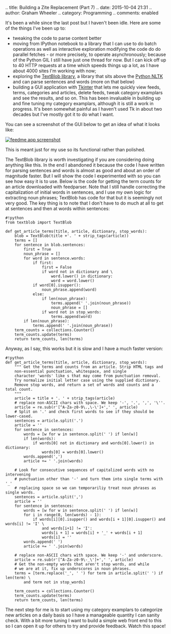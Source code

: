 .. title: Building a Zite Replacement (Part 7)
.. date: 2015-10-04 21:31
.. author: Graham Wheeler
.. category: Programming
.. comments: enabled

It's been a while since the last post but I haven't been idle. Here are some of the things I've been up to:

 - tweaking the code to parse content better 
 - moving from IPython notebook to a library that I can use to do batch operations as well as interactive exploration modifying the code do do parallel fetches - or more precisely, to operate asynchronously; because of the Python GIL I still have just one thread for now. But I can kick off up to 40 HTTP requests at a time which speeds things up a lot, as I have about 4000 sites I'm working with now;
 - exploring the [TextBlob library](http://textblob.readthedocs.org/en/dev/), a library that sits above the [Python NLTK](http://www.nltk.org/) and can parse sentences and words (more on that below)
 - building a GUI application with [Tkinter](https://wiki.python.org/moin/TkInter) that lets me quickly view feeds, terms, categories and articles, delete feeds, tweak category examplars and see the results, and so on. This has been invaluable in building up and fine tuning my category examplars, although it is still a work in progress. It's been somewhat painful as I haven't used Tk in about two decades but I've mostly got it to do what I want.

You can see a screenshot of the GUI below to get an idea of what it looks like:

[![feedme app screenshot](/images/feedme_screenshot.png "feedme app screenshot")](/images/feedme_screenshot.png)

This is meant just for my use so its functional rather than polished.

The TextBlob library is worth investigating if you are considering doing anything like this. In the end I abandoned it because the code I have written for parsing sentences and words is almost as good and about an order of magnitude faster. But I will show the code I experimented with so you can see how easy it is to use. Below is the code for getting the term counts for an article downloaded with feedparser. Note that I still handle correcting the capitalization of initial words in sentences, and I use my own logic for extracting noun phrases; TextBlob has code for that but it is seemingly not very good. The key thing is to note that I don't have to do much at all to get at sentences and then at words within sentences:

    #!python
    from textblob import TextBlob
	
    def get_article_terms(title, article, dictionary, stop_words):
        blob = TextBlob(title +'. ' + strip_tags(article))
        terms = []
        for sentence in blob.sentences:
            first = True
            noun_phrase = []
            for word in sentence.words:
                if first:
                    first = False
                    if word not in dictionary and \
                        word.lower() in dictionary:
                        word = word.lower()
                if word[0].isupper():
                    noun_phrase.append(word)
                else:
                    if len(noun_phrase):
                        terms.append(' '.join(noun_phrase))
                        noun_phrase = []
                    if word not in stop_words:
                        terms.append(word)
            if len(noun_phrase):
                terms.append(' '.join(noun_phrase))
        term_counts = collections.Counter()
        term_counts.update(terms)
        return term_counts, len(terms)


Anyway, as I say, this works but it is slow and I have a much faster version:

    #!python
    def get_article_terms(title, article, dictionary, stop_words):
        """ Get the terms and counts from an article. Strip HTML tags and
        non-essential punctuation, whitespace, and single
        character 'words' like s that may come from punctuation removal.
        Try normalize initial letter case using the supplied dictionary.
        Remove stop words, and return a set of words and counts and a total count.
        """
        article = title + '. ' + strip_tags(article)
        # replace non-ASCII chars with space. We keep '-', '.', ',', '\''.
        article = re.sub(r'[^A-Za-z0-9\.,\-\']+',' ', article)
        # Split on '.' and check first words to see if they should be lower-cased.
        sentences = article.split('.')
        article = ''
        for sentence in sentences:
            words = [w for w in sentence.split(' ') if len(w)]
            if len(words):
                if words[0] not in dictionary and words[0].lower() in dictionary:
                    words[0] = words[0].lower()
            words.append(',')
            article += ' '.join(words)
    
        # Look for consecutive sequences of capitalized words with no intervening
        # punctuation other than '-' and turn them into single terms with '_'
        # replacing space so we can temporariliy treat noun phrases as single words.
        sentences = article.split(',')
        article = ''
        for sentence in sentences:
            words = [w for w in sentence.split(' ') if len(w)]
            for i in range(0, len(words) - 1):
                if words[i][0].isupper() and words[i + 1][0].isupper() and words[i] != 'I' \
                    and words[i+1] != 'I':
                    words[i + 1] = words[i] + '_' + words[i + 1]
                    words[i] = ''
            words.append(' ')
            article += ' '.join(words)
    
        # replace non-ASCII chars with space. We keep '-' and underscore.
        article = re.sub(r'[^A-Za-z0-9\-_\']+',' ', article)
        # Get the non-empty words that aren't stop words, and while
        # we are at it, fix up underscores in noun phrases.
        terms = [term.replace('_', ' ') for term in article.split(' ') if len(term) \
            and term not in stop_words]
    
        term_counts = collections.Counter()
        term_counts.update(terms)
        return term_counts, len(terms)


The next step for me is to start using my category examplars to categorize new articles on a daily basis so I have a manageable quantity I can sanity check. With a bit more tuning I want to build a simple web front end to this so I can open it up for others to try and provide feedback. Watch this space!


